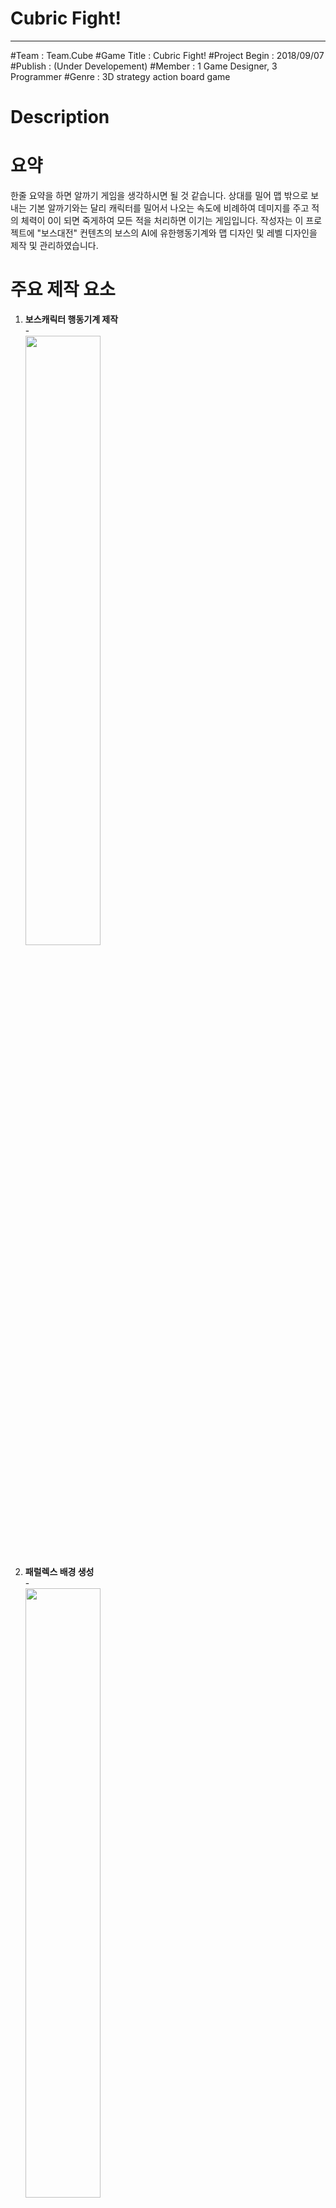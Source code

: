 # Cubric Fight!
**************************************************************************************************************
<article>
#Team : Team.Cube 
#Game Title : Cubric Fight!
#Project Begin : 2018/09/07
#Publish : (Under Developement)
#Member : 1 Game Designer, 3 Programmer 
#Genre : 3D strategy action board game
</article>

<body>
  <h1>Description</h1>
</body>

<body>
  <h1>요약</h1>
  <div>
    <p>
      한줄 요약을 하면 알까기 게임을 생각하시면 될 것 같습니다.
      상대를 밀어 맵 밖으로 보내는 기본 알까기와는 달리 캐릭터를 밀어서 나오는 속도에 비례하여 데미지를 주고 적의 체력이 0이
      되면 죽게하여 모든 적을 처리하면 이기는 게임입니다. 작성자는 이 프로젝트에 "보스대전" 컨텐츠의 보스의 AI에 유한행동기계와
      맵 디자인 및 레벨 디자인을 제작 및 관리하였습니다.
    </p>
  </div>
  
  <h1>주요 제작 요소</h1>
  <div>
    <ol>
      <li><b>보스캐릭터 행동기계 제작</b><br>
      - <br>
      <img src="Image/.png" width="50%"><br>
      </li>
      <br>
      <li><b>패럴렉스 배경 생성</b><br>
      - <br>
      <img src="Image/.png" width="50%"><br>
      </li>
      <br>
      <li><b>적 AI 생성</b><br>
      - <br>
      <img src="Image/.png" width="50%"><br>
      </li>
      <br>
      <li><b>타일맵 생성</b><br>
      - <br>
      <img src="Image/.png" width="50%"><br>
      </li>
      <br>
      <li><b>옵션을 통한 사운드 컨트롤</b><br>
      - <br>
      <img src="Image/.png" width="50%"><br>
      </li>
      <br>
      <li><b>각종 게임 씬 제작</b><br>
      - <br>
      <img src="Image/.png" width="50%"><br>
      </li>
      <br>
      <li><b>사이툴을 통한 그래픽 제작</b><br>
      - <br>
      </li>
    </ol>
  </div>
  <h2>짧은 게임 GIF</h2>
  <img src="Image/GamePlay.gif" width="100%"><br>
</body>
